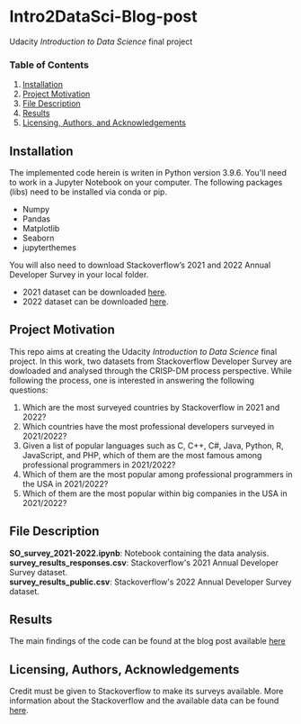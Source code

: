 # Intro2DataSci-Blog-post
 Udacity *Introduction to Data Science* final project 

### Table of Contents

1. [Installation](#installation)
2. [Project Motivation](#motivation)
3. [File Description](#files)
4. [Results](#results)
5. [Licensing, Authors, and Acknowledgements](#licensing)

## Installation <a name="installation"></a>

The implemented code herein is writen in Python version 3.9.6. You'll need to work in a Jupyter Notebook on your computer. 
The following packages (libs) need to be installed via conda or pip.

- Numpy
- Pandas
- Matplotlib
- Seaborn
- jupyterthemes

You will also need to download Stackoverflow’s 2021 and 2022 Annual Developer Survey in your local folder. </br>
- 2021 dataset can be downloaded [here](https://insights.stackoverflow.com/survey/2021). </br>
- 2022 dataset can be downloaded [here](https://survey.stackoverflow.co/2022).


## Project Motivation <a name="motivation"></a>

This repo aims at creating the Udacity *Introduction to Data Science* final project. In this work, two datasets from Stackoverflow Developer Survey are dowloaded and analysed through the CRISP-DM process perspective. While following the process, one is interested in answering the following questions:</br>
1. Which are the most surveyed countries by Stackoverflow in 2021 and 2022?
2. Which countries have the most professional developers surveyed in 2021/2022?
3. Given a list of popular languages such as C, C++, C#, Java, Python, R, JavaScript, and PHP, which of them are the most famous among professional programmers in 2021/2022? 
4. Which of them are the most popular among professional programmers in the USA in 2021/2022?
5. Which of them are the most popular within big companies in the USA in 2021/2022?

## File Description <a name="files"></a>

**SO_survey_2021-2022.ipynb**: Notebook containing the data analysis. </br>
**survey_results_responses.csv**: Stackoverflow's 2021 Annual Developer Survey dataset. </br>
**survey_results_public.csv**: Stackoverflow's 2022 Annual Developer Survey dataset. </br>

## Results <a name="results"></a>
The main findings of the code can be found at the blog post available [here](https://medium.com/@alberto.nogueira/data-analysis-using-stackoverflows-2021-and-2022-annual-developer-survey-f61960a1e980)

## Licensing, Authors, Acknowledgements<a name="licensing"></a>
Credit must be given to Stackoverflow to make its surveys available. More information about the Stackoverflow and the available data 
can be found [here](https://insights.stackoverflow.com/survey).

